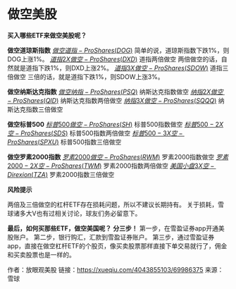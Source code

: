# 做空美股

**买入哪些ETF来做空美股呢？**

**做空道琼斯指数**
[$做空道指-ProShares(DOG)$](http://xueqiu.com/S/DOG)
简单的说，道琼斯指数下跌1%，则DOG上涨1%。
[$道指2X做空-ProShares(DXD)$](http://xueqiu.com/S/DXD)          道指两倍做空
两倍做空的话，自然就是道指下跌1%，则DXD上涨2%。
[$道指3X做空-ProShares(SDOW)$](http://xueqiu.com/S/SDOW)         道指三倍做空
三倍的话，就是道指下跌1%，则SDOW上涨3%。

**做空纳斯达克指数**
[$做空纳指-ProShares(PSQ)$](http://xueqiu.com/S/PSQ)         纳斯达克指数做空
[$纳指2X做空-ProShares(QID)$](http://xueqiu.com/S/QID)         纳斯达克指数两倍做空
[$纳指3X做空-ProShares(SQQQ)$](http://xueqiu.com/S/SQQQ)          纳斯达克指数三倍做空

**做空标普500**
[$标普500做空-ProShares(SH)$](http://xueqiu.com/S/SH)          标普500指数做空
[$标普500-2X空-ProShares(SDS)$](http://xueqiu.com/S/SDS)         标普500指数两倍做空
[$标普500-3X空-ProShares(SPXU)$](http://xueqiu.com/S/SPXU)        标普500指数三倍做空

**做空罗素2000指数**
[$罗素2000做空-ProShares(RWM)$](http://xueqiu.com/S/RWM)      罗素2000指数做空
[$罗素2000-2X空-ProShares(TWM)$](http://xueqiu.com/S/TWM)      罗素2000指数两倍做空
[$美国小盘3X空-Direxion(TZA)$](http://xueqiu.com/S/TZA)       罗素2000指数三倍做空

**风险提示**

两倍及三倍做空的杠杆ETF存在损耗问题，所以不建议长期持有。
关于损耗，雪球诸多大V也有过相关讨论，球友们务必留意下。

**最后，如何买那些ETF，做空美国呢？**
**分三步！**
第一步，在雪盈证券app开通美股账户。
第二步，银行购汇，汇款到雪盈证券账户。
第三步，通过雪盈证券app，直接在做空杠杆ETF的个股页，像买卖股票那样直接下单交易就行了，佣金和买卖股票也是一样的。

作者：放眼观美股
链接：https://xueqiu.com/4043855103/69986375
来源：雪球